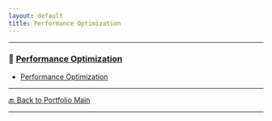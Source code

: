 ```yaml
---
layout: default
title: Performance Optimization
---
```


---

### 🔗 [Performance Optimization](/study/performance-and-optimization/)

- [Performance Optimization](/study/performance-and-optimization/performance-optimization)

---

[🔙 Back to Portfolio Main](../index.md)

---

